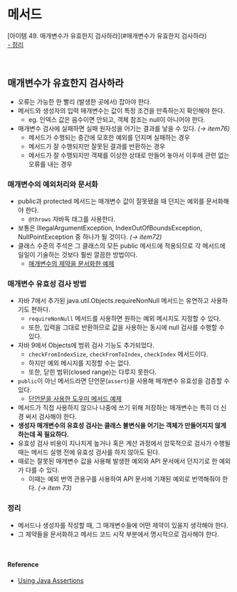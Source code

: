 # 메서드

[아이템 49. 매개변수가 유효한지 검사하라](#매개변수가 유효한지 검사하라)  
[- 정리](#정리)  

<br>

## 매개변수가 유효한지 검사하라
- 오류는 가능한 한 빨리 (발생한 곳에서) 잡아야 한다.
- 메서드와 생성자의 입력 매개변수는 값이 특정 조건을 만족하는지 확인해야 한다.
  - eg. 인덱스 값은 음수이면 안되고, 객체 참조는 null이 아니어야 한다. 
- 매개변수 검사에 실패하면 실패 원자성을 어기는 결과를 낳을 수 있다. _(→ item76)_
  - 메서드가 수행되는 중간에 모호한 예외를 던지며 실패하는 경우
  - 메서드가 잘 수행되지만 잘못된 결과를 반환하는 경우
  - 메서드가 잘 수행되지만 객체를 이상한 상태로 만들어 놓아서 이후에 관련 없는 오류를 내는 경우


### 매개변수의 예외처리와 문서화
- public과 protected 메서드는 매개변수 값이 잘못됐을 때 던지는 예외를 문서화해야 한다.
  - `@throws` 자바독 태그를 사용한다.
- 보통은 IllegalArgumentException, IndexOutOfBoundsException, NullPointException 중 하나가 될 것이다. _(→ item72)_
- 클래스 수준의 주석은 그 클래스의 모든 public 메서드에 적용되므로 각 메서드에 일일이 기술하는 것보다 훨씬 깔끔한 방법이다.
  - [매개변수의 제약을 문서화한 예제](../../src/main/java/study/heejin/chapter8/item49/ParameterThrowsDoc.java)


### 매개변수 유효성 검사 방법
- 자바 7에서 추가된 java.util.Objects.requireNonNull 메서드는 유연하고 사용하기도 편하다.
  - `requireNonNull` 메서드를 사용하면 원하는 예외 메시지도 지정할 수 있다.
  - 또한, 입력을 그대로 반환하므로 값을 사용하는 동시에 null 검사를 수행할 수 있다.
- 자바 9에서 Objects에 범위 검사 기능도 추가되었다.
  - `checkFromIndexSize`, `checkFromToIndex`, `checkIndex` 메서드이다.
  - 하지만 예외 메시지를 지정할 수는 없다.
  - 또한, 닫힌 범위(closed range)는 다루지 못한다.
- `public`이 아닌 메서드라면 단언문(`assert`)을 사용해 매개변수 유효성을 검증할 수 있다.
  - [단언문을 사용한 도우미 메서드 예제]()
- 메서드가 직접 사용하지 않으나 나중에 쓰기 위해 저장하는 매개변수는 특히 더 신경 써서 검사해야 한다.
- **생성자 매개변수의 유효성 검사는 클래스 불변식을 어기는 객체가 만들어지지 않게 하는데 꼭 필요하다.**
- 유효성 검사 비용이 지나치게 높거나 혹은 계산 과정에서 암묵적으로 검사가 수행될 때는 메서드 실행 전에 유효성 검사를 하지 않아도 된다.
- 때로는 잘못된 매개변수 값을 사용해 발생한 예외와 API 문서에서 던지기로 한 예외가 다를 수 있다.
  - 이때는 예외 번역 관용구를 사용하여 API 문서에 기재된 예외로 번역해줘야 한다. _(→ item 73)_


### 정리
- 메서드나 생성자를 작성할 때, 그 매개변수들에 어떤 제약이 있을지 생각해야 한다.
- 그 제약들을 문서화하고 메서드 코드 시작 부분에서 명시적으로 검사해야 한다.


<br>

#### Reference
- [Using Java Assertions](https://www.baeldung.com/java-assert)